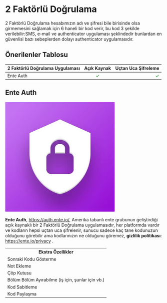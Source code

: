 <!-- NOTLAR 
 - Tablo eklemeyi unutmayın 
 - Uygun görseller eklemeyi unutmayın.
 - İçerik kuralları ve ekleme yapmak sayfalarını ziyaret edebilirsiniz -->

# 2 Faktörlü Doğrulama

2 Faktörlü Doğrulama hesabımızın adı ve şifresi bile birisinde olsa girmemesini sağlamak için 6 haneli bir kod verir, bu kod 3 şekilde verilebilir:SMS, e-mail ve authenticator uygulaması şeklindedir bunlardan en güvenlisi bazı sebeplerden dolayı authenticator uygulamasıdır.

## Önerilenler Tablosu

| 2 Faktörlü Doğrulama Uygulaması | Açık Kaynak | Uçtan Uca Şifreleme |
| ------------------------------- |:-----------:| -------------------:|
| Ente Auth | <span style="color: green;">✓</span> | <span style="color: green;">✓</span> |

## Ente Auth

<img src="docs/images/enteAuth.png" alt="Ente Auth" width="350" />

**Ente Auth**, https://auth.ente.io/, Amerika tabanlı ente grubunun geliştirdiği açık kaynaklı bir 2 Faktörlü Doğrulama uygulamasıdır, her platformda vardır ve kodların hepsi uçtan uca şifrelenir, sunucu sadece kaç tane kodunuzun olduğunu görebilir ama kodlarınızın ne olduğunu göremez, **gizlilik politikası**: https://ente.io/privacy .


<table>
<tr>
<th colspan="2">Ekstra Özellikler</th>
</tr>
<tr>
<td>Sonraki Kodu Gösterme</td>
</tr>
<tr>
<td>Not Ekleme</td>
</tr>
<tr>
<td>Çöp Kutusu</td>
</tr>
<tr>
<td>Bölüm Bölüm Ayırabilme (iş için, şunlar için vb.)</td>
</tr>
<tr>
<td>Kod Sabitleme</td>
</tr>
<tr>
<td>Kod Paylaşma</td>
</tr>
</table>
